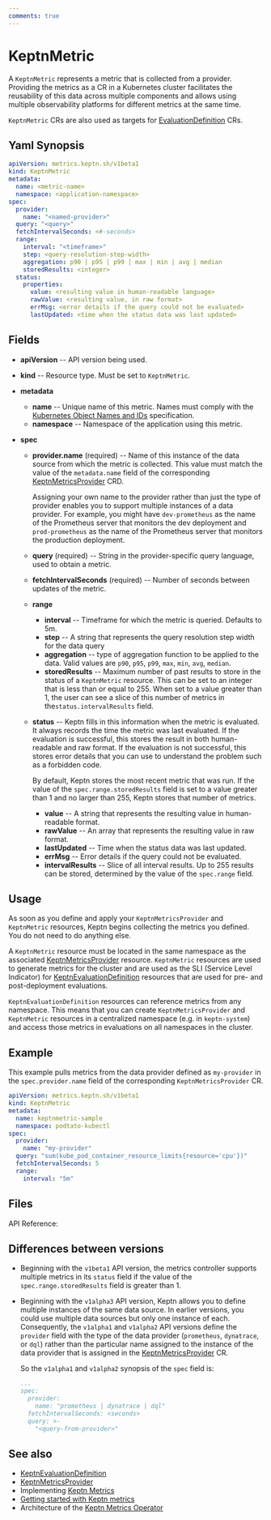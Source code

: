 ```yaml
---
comments: true
---
```


# KeptnMetric

A `KeptnMetric` represents a metric that is collected from a provider.
Providing the metrics as a CR in a Kubernetes cluster
facilitates the reusability of this data across multiple components
and allows using multiple observability platforms
for different metrics at the same time.

`KeptnMetric` CRs are also used as targets for
[EvaluationDefinition](evaluationdefinition.md) CRs.

## Yaml Synopsis

```yaml
apiVersion: metrics.keptn.sh/v1beta1
kind: KeptnMetric
metadata:
  name: <metric-name>
  namespace: <application-namespace>
spec:
  provider:
    name: "<named-provider>"
  query: "<query>"
  fetchIntervalSeconds: <#-seconds>
  range:
    interval: "<timeframe>"
    step: <query-resolution-step-width>
    aggregation: p90 | p95 | p99 | max | min | avg | median
    storedResults: <integer>
  status:
    properties:
      value: <resulting value in human-readable language>
      rawValue: <resulting value, in raw format>
      errMsg: <error details if the query could not be evaluated>
      lastUpdated: <time when the status data was last updated>
```

## Fields

* **apiVersion** -- API version being used.

* **kind** -- Resource type.
   Must be set to `KeptnMetric`.

* **metadata**
    * **name** -- Unique name of this metric.
       Names must comply with the
       [Kubernetes Object Names and IDs](https://kubernetes.io/docs/concepts/overview/working-with-objects/names/#dns-subdomain-names)
       specification.
    * **namespace** -- Namespace of the application using this metric.

* **spec**
    * **provider.name** (required) --
       Name of this instance of the data source
       from which the metric is collected.
       This value must match the value of the `metadata.name` field
       of the corresponding [KeptnMetricsProvider](metricsprovider.md) CRD.

       Assigning your own name to the provider
       rather than just the type of provider
       enables you to support multiple instances of a data provider.
       For example, you might have `dev-prometheus`
       as the name of the Prometheus server that monitors the dev deployment
       and `prod-prometheus` as the name of the Prometheus server
       that monitors the production deployment.

    * **query** (required) -- String in the provider-specific query language,
       used to obtain a metric.

    * **fetchIntervalSeconds** (required) --
       Number of seconds between updates of the metric.
    * **range**
        * **interval** -- Timeframe for which the metric is queried.
            Defaults to 5m.
        * **step** -- A string that represents
            the query resolution step width for the data query
        * **aggregation** --  type of aggregation function
            to be applied to the data.
            Valid values are `p90`, `p95`, `p99`,
            `max`, `min`, `avg`, `median`.
        * **storedResults** -- Maximum number of past results
            to store in the status of a `KeptnMetric` resource.
            This can be set to an integer that is less than or equal to 255.
            When set to a value greater than 1,
            the user can see a slice of this number of metrics
            in the`status.intervalResults` field.

    * **status** --
       Keptn fills in this information when the metric is evaluated.
       It always records the time the metric was last evaluated.
       If the evaluation is successful,
       this stores the result in both human-readable and raw format.
       If the evaluation is not successful,
       this stores error details that you can use to understand the problem
       such as a forbidden code.

       By default, Keptn stores the most recent metric that was run.
       If the value of the `spec.range.storedResults` field
       is set to a value greater than 1 and no larger than 255,
       Keptn stores that number of metrics.

        * **value** -- A string that represents the resulting value
            in human-readable format.
        * **rawValue** -- An array that represents the resulting value
            in raw format.
        * **lastUpdated** -- Time when the status data was last updated.
        * **errMsg** -- Error details if the query could not be evaluated.
        * **intervalResults** -- Slice of all interval results.
            Up to 255 results can be stored,
            determined by the value of the `spec.range` field.

## Usage

As soon as you define and apply
your `KeptnMetricsProvider` and `KeptnMetric` resources,
Keptn begins collecting the metrics you defined.
You do not need to do anything else.

A `KeptnMetric` resource must be located
in the same namespace as the associated
[KeptnMetricsProvider](metricsprovider.md)
resource.
`KeptnMetric` resources are used to generate metrics for the cluster
and are used as the SLI (Service Level Indicator) for
[KeptnEvaluationDefinition](evaluationdefinition.md)
resources that are used for pre- and post-deployment evaluations.

`KeptnEvaluationDefinition` resources can reference metrics
from any namespace.
This means that you can create `KeptnMetricsProvider`
and `KeptnMetric` resources
in a centralized namespace (e.g. in `keptn-system`)
and access those metrics in evaluations
on all namespaces in the cluster.

## Example

This example pulls metrics from the data provider
defined as `my-provider` in the `spec.provider.name` field
of the corresponding `KeptnMetricsProvider` CR.

```yaml
apiVersion: metrics.keptn.sh/v1beta1
kind: KeptnMetric
metadata:
  name: keptnmetric-sample
  namespace: podtato-kubectl
spec:
  provider:
    name: "my-provider"
  query: "sum(kube_pod_container_resource_limits{resource='cpu'})"
  fetchIntervalSeconds: 5
  range:
    interval: "5m"
```

## Files

API Reference:

## Differences between versions

* Beginning with the `v1beta1` API version,
  the metrics controller supports multiple metrics in its `status` field
  if the value of the `spec.range.storedResults` field is greater than 1.

* Beginning with the `v1alpha3` API version,
  Keptn allows you to define multiple instances of the same data source.
  In earlier versions, you could use multiple data sources
  but only one instance of each.
  Consequently, the `v1alpha1` and `v1alpha2` API versions
  define the `provider` field with the type of the data provider
  (`prometheus`, `dynatrace`, or `dql`)
  rather than the particular name assigned
  to the instance of the data provider
  that is assigned in the
  [KeptnMetricsProvider](metricsprovider.md) CR.

     So the `v1alpha1` and `v1alpha2` synopsis
     of the `spec` field is:

     ```yaml
     ...
     spec:
       provider:
         name: "prometheus | dynatrace | dql"
       fetchIntervalSeconds: <seconds>
       query: >-
         "<query-from-provider>"
     ```

## See also

* [KeptnEvaluationDefinition](evaluationdefinition.md)
* [KeptnMetricsProvider](metricsprovider.md)
* Implementing [Keptn Metrics](../../guides/evaluatemetrics.md)
* [Getting started with Keptn metrics](../../getting-started/metrics.md)
* Architecture of the [Keptn Metrics Operator](../../components/metrics-operator.md)
